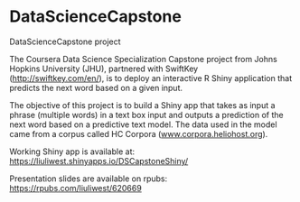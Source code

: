 # DataScienceCapstone
DataScienceCapstone project

The Coursera Data Science Specialization Capstone project from Johns Hopkins University (JHU), partnered with SwiftKey (http://swiftkey.com/en/), is to deploy an interactive R Shiny application that predicts the next word based on a given input.

The objective of this project is to build a Shiny app that takes as input a phrase (multiple words) in a text box input and outputs a prediction of the next word based on a predictive text model. The data used in the model came from a corpus called HC Corpora (www.corpora.heliohost.org). 

Working Shiny app is available at:
https://liuliwest.shinyapps.io/DSCapstoneShiny/

Presentation slides are available on rpubs:
https://rpubs.com/liuliwest/620669
